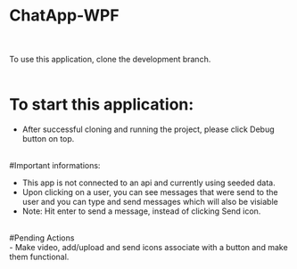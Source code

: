 # ChatApp-WPF<br><Br>
To use this application, clone the development branch.
<br><br>
# To start this application: <br>
- After successful cloning and running the project, please click Debug button on top. <br><br>

#Important informations: <br>
- This app is not connected to an api and currently using seeded data. <br>
- Upon clicking on a user, you can see messages that were send to the user and you can type and send messages which will also be visiable <br>
- Note: Hit enter to send a message, instead of clicking Send icon.
<br>
#Pending Actions<br>
- Make video, add/upload and send icons associate with a button and make them functional.
